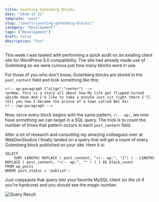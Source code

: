 ```yaml
---
title: Counting Gutenberg Blocks
date: "2018-12-11"
template: "post"
slug: "/posts/counting-gutenberg-blocks/"
category: "Development"
tags: ["Development"]
draft: false
description: "Foo"
---
```


This week I was tasked with performing a quick audit on an existing client site for WordPress 5.0 compatibility. The site had already made use of Gutenberg so we were curious just how many blocks were in use.

For those of you who don't know, Gutenberg blocks are stored in the `post_content` field and look something like this:

```
<!-- wp:paragraph {"align":"center"} -->
<p>Now, this is a story all about how My life got flipped-turned upside down And I'd like to take a minute Just sit right there I'll tell you how I became the prince of a town called Bel Air
<!-- /wp:paragraph -->
```

Now, since every block begins with the same pattern, `<!-- wp:`, we now have something we can target in a SQL query. The trick is to count the number of times that pattern occurs in each `post_content` field.

After a lot of research and consulting my amazing colleagues over at WebDevStudios I finally landed on a query that will get a count of every Gutenberg block published on your site. Here it is:

```mysql
SELECT 
    SUM( LENGTH( REPLACE ( post_content, "<!-- wp:", "}") ) - LENGTH( REPLACE ( post_content, "<!-- wp:", "" ) ) ) AS block_count
FROM wp_posts
WHERE post_status = 'publish';
```

Just copypasta that query into your favorite MySQL client (or the cli if you're hardcore) and you should see the magic number.

![Query Result](/media/sql-result.png)